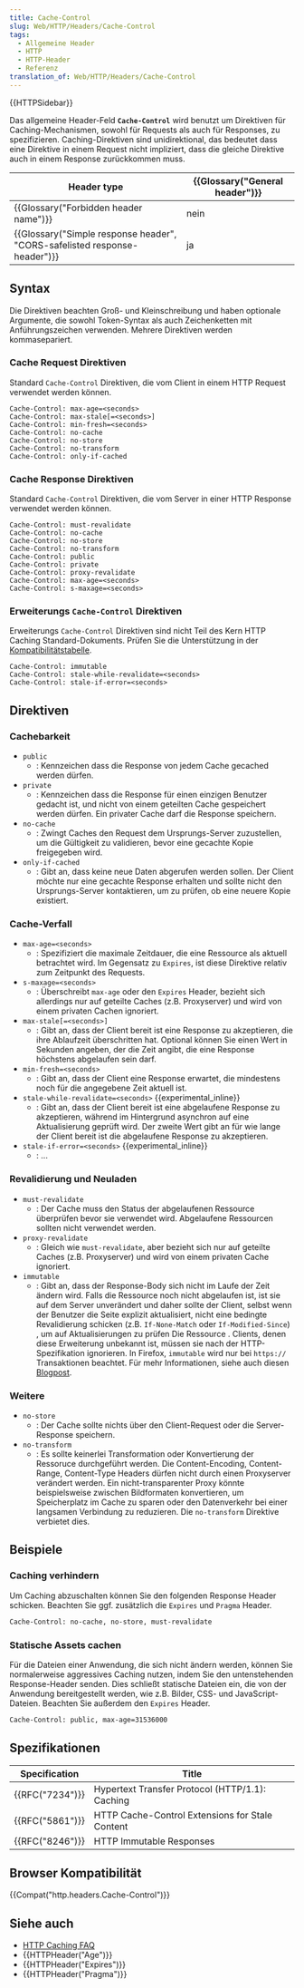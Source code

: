 ```yaml
---
title: Cache-Control
slug: Web/HTTP/Headers/Cache-Control
tags:
  - Allgemeine Header
  - HTTP
  - HTTP-Header
  - Referenz
translation_of: Web/HTTP/Headers/Cache-Control
---
```

{{HTTPSidebar}}

Das allgemeine Header-Feld **`Cache-Control`** wird benutzt um Direktiven für Caching-Mechanismen, sowohl für Requests als auch für Responses, zu spezifizieren. Caching-Direktiven sind unidirektional, das bedeutet dass eine Direktive in einem Request nicht impliziert, dass die gleiche Direktive auch in einem Response zurückkommen muss.

| Header type                                                                                      | {{Glossary("General header")}} |
| ------------------------------------------------------------------------------------------------ | ---------------------------------------- |
| {{Glossary("Forbidden header name")}}                                                 | nein                                     |
| {{Glossary("Simple response header", "CORS-safelisted response-header")}} | ja                                       |

## Syntax

Die Direktiven beachten Groß- und Kleinschreibung und haben optionale Argumente, die sowohl Token-Syntax als auch Zeichenketten mit Anführungszeichen verwenden. Mehrere Direktiven werden kommasepariert.

### Cache Request Direktiven

Standard `Cache-Control` Direktiven, die vom Client in einem HTTP Request verwendet werden können.

    Cache-Control: max-age=<seconds>
    Cache-Control: max-stale[=<seconds>]
    Cache-Control: min-fresh=<seconds>
    Cache-Control: no-cache
    Cache-Control: no-store
    Cache-Control: no-transform
    Cache-Control: only-if-cached

### Cache Response Direktiven

Standard `Cache-Control` Direktiven, die vom Server in einer HTTP Response verwendet werden können.

    Cache-Control: must-revalidate
    Cache-Control: no-cache
    Cache-Control: no-store
    Cache-Control: no-transform
    Cache-Control: public
    Cache-Control: private
    Cache-Control: proxy-revalidate
    Cache-Control: max-age=<seconds>
    Cache-Control: s-maxage=<seconds>

### Erweiterungs `Cache-Control` Direktiven

Erweiterungs `Cache-Control` Direktiven sind nicht Teil des Kern HTTP Caching Standard-Dokuments. Prüfen Sie die Unterstützung in der [Kompatibilitätstabelle](#Browser_compatibility).

    Cache-Control: immutable
    Cache-Control: stale-while-revalidate=<seconds>
    Cache-Control: stale-if-error=<seconds>

## Direktiven

### Cachebarkeit

- `public`
  - : Kennzeichen dass die Response von jedem Cache gecached werden dürfen.
- `private`
  - : Kennzeichen dass die Response für einen einzigen Benutzer gedacht ist, und nicht von einem geteilten Cache gespeichert werden dürfen. Ein privater Cache darf die Response speichern.
- `no-cache`
  - : Zwingt Caches den Request dem Ursprungs-Server zuzustellen, um die Gültigkeit zu validieren, bevor eine gecachte Kopie freigegeben wird.
- `only-if-cached`
  - : Gibt an, dass keine neue Daten abgerufen werden sollen. Der Client möchte nur eine gecachte Response erhalten und sollte nicht den Ursprungs-Server kontaktieren, um zu prüfen, ob eine neuere Kopie existiert.

### Cache-Verfall

- `max-age=<seconds>`
  - : Spezifiziert die maximale Zeitdauer, die eine Ressource als aktuell betrachtet wird. Im Gegensatz zu `Expires`, ist diese Direktive relativ zum Zeitpunkt des Requests.
- `s-maxage=<seconds>`
  - : Überschreibt `max-age` oder den `Expires` Header, bezieht sich allerdings nur auf geteilte Caches (z.B. Proxyserver) und wird von einem privaten Cachen ignoriert.
- `max-stale[=<seconds>]`
  - : Gibt an, dass der Client bereit ist eine Response zu akzeptieren, die ihre Ablaufzeit überschritten hat. Optional können Sie einen Wert in Sekunden angeben, der die Zeit angibt, die eine Response höchstens abgelaufen sein darf.
- `min-fresh=<seconds>`
  - : Gibt an, dass der Client eine Response erwartet, die mindestens noch für die angegebene Zeit aktuell ist.
- `stale-while-revalidate=<seconds>` {{experimental_inline}}
  - : Gibt an, dass der Client bereit ist eine abgelaufene Response zu akzeptieren, während im Hintergrund asynchron auf eine Aktualisierung geprüft wird. Der zweite Wert gibt an für wie lange der Client bereit ist die abgelaufene Response zu akzeptieren.
- `stale-if-error=<seconds>` {{experimental_inline}}
  - : ...

### Revalidierung und Neuladen

- `must-revalidate`
  - : Der Cache muss den Status der abgelaufenen Ressource überprüfen bevor sie verwendet wird. Abgelaufene Ressourcen sollten nicht verwendet werden.
- `proxy-revalidate`
  - : Gleich wie `must-revalidate`, aber bezieht sich nur auf geteilte Caches (z.B. Proxyserver) und wird von einem privaten Cache ignoriert.
- `immutable`
  - : Gibt an, dass der Response-Body sich nicht im Laufe der Zeit ändern wird. Falls die Ressource noch nicht abgelaufen ist, ist sie auf dem Server unverändert und daher sollte der Client, selbst wenn der Benutzer die Seite explizit aktualisiert, nicht eine bedingte Revalidierung schicken (z.B. `If-None-Match` oder `If-Modified-Since`) , um auf Aktualisierungen zu prüfen Die Ressource . Clients, denen diese Erweiterung unbekannt ist, müssen sie nach der HTTP-Spezifikation ignorieren. In Firefox, `immutable` wird nur bei `https://` Transaktionen beachtet. Für mehr Informationen, siehe auch diesen [Blogpost](http://bitsup.blogspot.de/2016/05/cache-control-immutable.html).

### Weitere

- `no-store`
  - : Der Cache sollte nichts über den Client-Request oder die Server-Response speichern.
- `no-transform`
  - : Es sollte keinerlei Transformation oder Konvertierung der Ressoruce durchgeführt werden. Die Content-Encoding, Content-Range, Content-Type Headers dürfen nicht durch einen Proxyserver verändert werden. Ein nicht-transparenter Proxy könnte beispielsweise zwischen Bildformaten konvertieren, um Speicherplatz im Cache zu sparen oder den Datenverkehr bei einer langsamen Verbindung zu reduzieren. Die `no-transform` Direktive verbietet dies.

## Beispiele

### Caching verhindern

Um Caching abzuschalten können Sie den folgenden Response Header schicken. Beachten Sie ggf. zusätzlich die `Expires` und `Pragma` Header.

```bash
Cache-Control: no-cache, no-store, must-revalidate
```

### Statische Assets cachen

Für die Dateien einer Anwendung, die sich nicht ändern werden, können Sie normalerweise aggressives Caching nutzen, indem Sie den untenstehenden Response-Header senden. Dies schließt statische Dateien ein, die von der Anwendung bereitgestellt werden, wie z.B. Bilder, CSS- und JavaScript-Dateien. Beachten Sie außerdem den `Expires` Header.

```bash
Cache-Control: public, max-age=31536000
```

## Spezifikationen

| Specification        | Title                                           |
| -------------------- | ----------------------------------------------- |
| {{RFC("7234")}} | Hypertext Transfer Protocol (HTTP/1.1): Caching |
| {{RFC("5861")}} | HTTP Cache-Control Extensions for Stale Content |
| {{RFC("8246")}} | HTTP Immutable Responses                        |

## Browser Kompatibilität

{{Compat("http.headers.Cache-Control")}}

## Siehe auch

- [HTTP Caching FAQ](/de/docs/Web/HTTP/Caching_FAQ)
- {{HTTPHeader("Age")}}
- {{HTTPHeader("Expires")}}
- {{HTTPHeader("Pragma")}}
